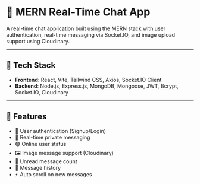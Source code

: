 # 💬 MERN Real-Time Chat App

A real-time chat application built using the MERN stack with user authentication, real-time messaging via Socket.IO, and image upload support using Cloudinary.

---

## 🔧 Tech Stack

- **Frontend**: React, Vite, Tailwind CSS, Axios, Socket.IO Client  
- **Backend**: Node.js, Express.js, MongoDB, Mongoose, JWT, Bcrypt, Socket.IO, Cloudinary

---

## 🚀 Features

- 🔐 User authentication (Signup/Login)
- 💬 Real-time private messaging
- 🟢 Online user status
- 🖼️ Image message support (Cloudinary)
- 📨 Unread message count
- 📜 Message history
- ⚡ Auto scroll on new messages


